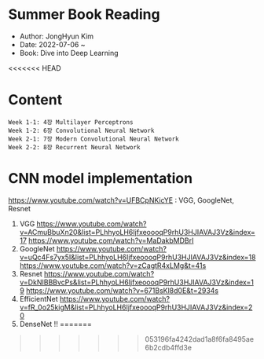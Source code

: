 # Summer Book Reading 
- Author: JongHyun Kim 
- Date: 2022-07-06 ~ 
- Book: Dive into Deep Learning 

<<<<<<< HEAD
# Content 
    Week 1-1: 4장 Multilayer Perceptrons 
    Week 1-2: 6장 Convolutional Neural Network 
    Week 2-1: 7장 Modern Convolutional Neural Network 
    Week 2-2: 8장 Recurrent Neural Network 

# CNN model implementation

https://www.youtube.com/watch?v=UFBCpNKicYE : VGG, GoogleNet, Resnet 
1. VGG 
    https://www.youtube.com/watch?v=ACmuBbuXn20&list=PLhhyoLH6IjfxeoooqP9rhU3HJIAVAJ3Vz&index=17
    https://www.youtube.com/watch?v=MaDakbMDBrI
2. GoogleNet 
    https://www.youtube.com/watch?v=uQc4Fs7yx5I&list=PLhhyoLH6IjfxeoooqP9rhU3HJIAVAJ3Vz&index=18
    https://www.youtube.com/watch?v=zCagtR4xLMg&t=41s
3. Resnet
    https://www.youtube.com/watch?v=DkNIBBBvcPs&list=PLhhyoLH6IjfxeoooqP9rhU3HJIAVAJ3Vz&index=19
    https://www.youtube.com/watch?v=671BsKl8d0E&t=2934s
4. EfficientNet
    https://www.youtube.com/watch?v=fR_0o25kigM&list=PLhhyoLH6IjfxeoooqP9rhU3HJIAVAJ3Vz&index=20
5. DenseNet !!
=======
>>>>>>> 053196fa4242dad1a8f6fa8495ae6b2cdb4ffd3e

